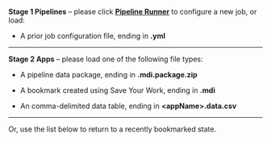 
**Stage 1 Pipelines** &#8211; please click 
<strong><a id="launchPipelineRunner" href="#" class="action-button shiny-bound-input">Pipeline Runner</a></strong>
to configure a new job, or load:

* A prior job configuration file, ending in **.yml**

***

**Stage 2 Apps** &#8211; please load one of the following file types:

* A pipeline data package, ending in **.mdi.package.zip**

* A bookmark created using Save Your Work, ending in **.mdi**
<!-- or **.mdi.bookmark.zip** -->

* An comma-delimited data table, ending in **\<appName\>.data.csv**

***

Or, use the list below to return to a recently bookmarked state.

